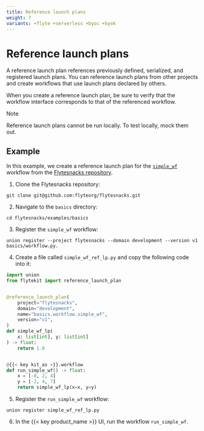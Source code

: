 ```yaml
---
title: Reference launch plans
weight: 7
variants: +flyte +serverless +byoc +byok
---
```


# Reference launch plans

A reference launch plan references previously defined, serialized, and registered launch plans. You can reference launch plans from other projects and create workflows that use launch plans declared by others.

When you create a reference launch plan, be sure to verify that the workflow interface corresponds to that of the referenced workflow.

> [!NOTE]
> Reference launch plans cannot be run locally. To test locally, mock them out.

## Example

<!-- Remove the mention of Flytesnacks below -->
In this example, we create a reference launch plan for the [`simple_wf`](https://github.com/flyteorg/flytesnacks/blob/master/examples/basics/basics/workflow.py#L25) workflow from the [Flytesnacks repository](https://github.com/flyteorg/flytesnacks).

1. Clone the Flytesnacks repository:

```shell
git clone git@github.com:flyteorg/flytesnacks.git
```

2. Navigate to the `basics` directory:

```shell
cd flytesnacks/examples/basics
```

3. Register the `simple_wf` workflow:

```shell
union register --project flytesnacks --domain development --version v1 basics/workflow.py.
```


4. Create a file called `simple_wf_ref_lp.py` and copy the following code into it:

```python
import union
from flytekit import reference_launch_plan


@reference_launch_plan(
    project="flytesnacks",
    domain="development",
    name="basics.workflow.simple_wf",
    version="v1",
)
def simple_wf_lp(
    x: list[int], y: list[int]
) -> float:
    return 1.0


@{{< key kit_as >}}.workflow
def run_simple_wf() -> float:
    x = [-8, 2, 4]
    y = [-2, 4, 7]
    return simple_wf_lp(x=x, y=y)
```


5. Register the `run_simple_wf` workflow:

```shell
union register simple_wf_ref_lp.py
```

6. In the {{< key product_name >}} UI, run the workflow `run_simple_wf`.


